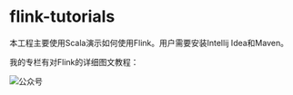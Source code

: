 # flink-tutorials

本工程主要使用Scala演示如何使用Flink。用户需要安装Intellij Idea和Maven。

我的专栏有对Flink的详细图文教程：

![公众号](http://aixingqiu-1258949597.cos.ap-beijing.myqcloud.com/2019-11-20-021810.png)